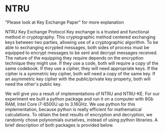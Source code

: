 # NTRU
"Please look at Key Exchange Paper" for more explanation

NTRU Key Exchange Protocol
Key exchange is a trusted and functional method in cryptography. This cryptographic method centered exchanging keys between two parties, allowing use of a cryptographic algorithm.
To be able to exchanging ecrypted messages, both sides of process must be equipped to encrypt messages to be sent and decrypt messages received. The nature of the equipping they require depends on the encryption technique they might use. If they use a code, both will require a copy of the same codebook. If they use a cipher, they will need appropriate keys. If the cipher is a symmetric key cipher, both will need a copy of the same key. If an asymmetric key cipher with the public/private key property, both will need the other's public key.

We will give you a result of implementations of NTRU and NTRU-KE. For our experiment we built a python package and run it on a computer with 8Gb RAM, Intel Core i7-6500U up to 3.16GHz. We use python for this implementation, because python is really efficient for mathematical calculations. To obtain the best results of encryption and decryption, we randomly chose polynomials ourselves, instead of using python libraries. A brief description of both packages is provided below.
